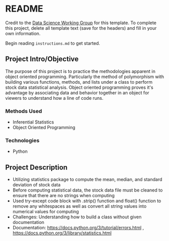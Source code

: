 # README

Credit to the [Data Science Working Group](http://datascience.codeforsanfrancisco.org) for this template. To complete this project, delete all template text (save for the headers) and fill in your own information.

Begin reading `instructions.md` to get started.

## Project Intro/Objective
The purpose of this project is to practice the methodologies apparent in object oriented programming. Particularly the method of polymorphism with building various functions, methods, and lists under a class to perform stock data statistical analysis. Object oriented programming proves it's advantage by associating data and behavior together in an object for viewers to understand how a line of code runs.  

### Methods Used
* Inferential Statistics
* Object Oriented Programming

### Technologies
* Python


## Project Description
* Utilizing statistics package to compute the mean, median, and standard deviation of stock data
* Before computing statistical data, the stock data file must be cleaned to ensure that there are no strings when computing
* Used try-except code block with .strip() function and float() function to remove any whitespaces as well as convert all string values into numerical values for computing 
* Challenges: Understanding how to build a class without given documentation
* Documentation: https://docs.python.org/3/tutorial/errors.html , https://docs.python.org/3/library/statistics.html
